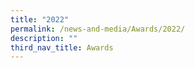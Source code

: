 ```yaml
---
title: "2022"
permalink: /news-and-media/Awards/2022/
description: ""
third_nav_title: Awards
---
```

